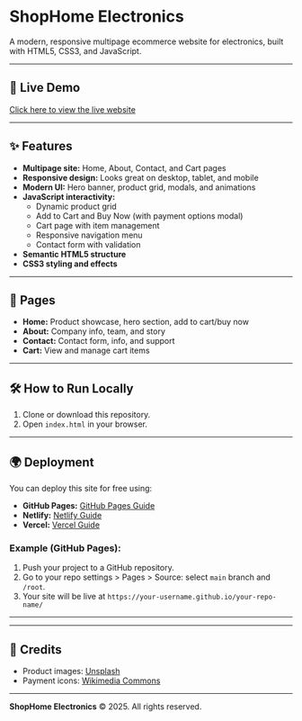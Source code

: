 # ShopHome Electronics

A modern, responsive multipage ecommerce website for electronics, built with HTML5, CSS3, and JavaScript.

---

## 🚀 Live Demo

[Click here to view the live website](https://finalprojectplp.netlify.app)



---

## ✨ Features
- **Multipage site:** Home, About, Contact, and Cart pages
- **Responsive design:** Looks great on desktop, tablet, and mobile
- **Modern UI:** Hero banner, product grid, modals, and animations
- **JavaScript interactivity:**
  - Dynamic product grid
  - Add to Cart and Buy Now (with payment options modal)
  - Cart page with item management
  - Responsive navigation menu
  - Contact form with validation
- **Semantic HTML5 structure**
- **CSS3 styling and effects**

---

## 📄 Pages
- **Home:** Product showcase, hero section, add to cart/buy now
- **About:** Company info, team, and story
- **Contact:** Contact form, info, and support
- **Cart:** View and manage cart items

---

## 🛠️ How to Run Locally
1. Clone or download this repository.
2. Open `index.html` in your browser.

---

## 🌍 Deployment
You can deploy this site for free using:
- **GitHub Pages:** [GitHub Pages Guide](https://pages.github.com/)
- **Netlify:** [Netlify Guide](https://docs.netlify.com/site-deploys/create-deploys/)
- **Vercel:** [Vercel Guide](https://vercel.com/docs/concepts/deployments/deploying)

### Example (GitHub Pages):
1. Push your project to a GitHub repository.
2. Go to your repo settings > Pages > Source: select `main` branch and `/root`.
3. Your site will be live at `https://your-username.github.io/your-repo-name/`

---

---

## 🙏 Credits
- Product images: [Unsplash](https://unsplash.com/)
- Payment icons: [Wikimedia Commons](https://commons.wikimedia.org/)

---

**ShopHome Electronics** &copy; 2025. All rights reserved.
